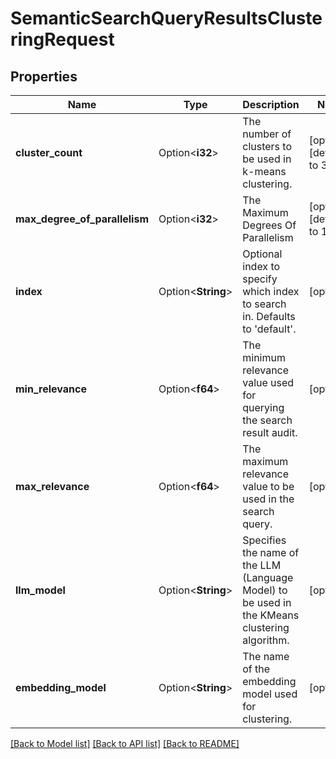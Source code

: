 # SemanticSearchQueryResultsClusteringRequest

## Properties

Name | Type | Description | Notes
------------ | ------------- | ------------- | -------------
**cluster_count** | Option<**i32**> | The number of clusters to be used in k-means clustering. | [optional][default to 3]
**max_degree_of_parallelism** | Option<**i32**> | The Maximum Degrees Of Parallelism | [optional][default to 1]
**index** | Option<**String**> | Optional index to specify which index to search in. Defaults to 'default'. | [optional]
**min_relevance** | Option<**f64**> | The minimum relevance value used for querying the search result audit. | [optional]
**max_relevance** | Option<**f64**> | The maximum relevance value to be used in the search query. | [optional]
**llm_model** | Option<**String**> | Specifies the name of the LLM (Language Model) to be used in the KMeans clustering algorithm. | [optional]
**embedding_model** | Option<**String**> | The name of the embedding model used for clustering. | [optional]

[[Back to Model list]](../README.md#documentation-for-models) [[Back to API list]](../README.md#documentation-for-api-endpoints) [[Back to README]](../README.md)


